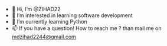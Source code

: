 - 👋 Hi, I’m @ZIHAD22
- 👀 I’m interested in learning software development 
- 🌱 I’m currently learning Python
- 📫 If you have a question! How to reach me ? than mail me on mdzihad2244@gmail.com

<!---
ZIHAD22/ZIHAD22 is a ✨ special ✨ repository because its `README.md` (this file) appears on your GitHub profile.
You can click the Preview link to take a look at your changes.
--->
